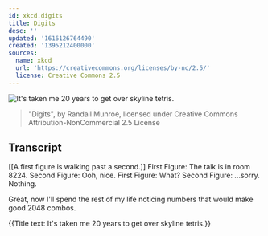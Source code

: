 ```yaml
---
id: xkcd.digits
title: Digits
desc: ''
updated: '1616126764490'
created: '1395212400000'
sources:
  name: xkcd
  url: 'https://creativecommons.org/licenses/by-nc/2.5/'
  license: Creative Commons 2.5
---
```

![It's taken me 20 years to get over skyline tetris.](https://imgs.xkcd.com/comics/digits.png)
> "Digits", by Randall Munroe, licensed under Creative Commons Attribution-NonCommercial 2.5 License

## Transcript
[[A first figure is walking past a second.]]
First Figure: The talk is in room 8224.
Second Figure: Ooh, nice.
First Figure: What?
Second Figure: ...sorry. Nothing.

Great, now I'll spend the rest of my life noticing numbers that would make good 2048 combos.

{{Title text: It's taken me 20 years to get over skyline tetris.}}
